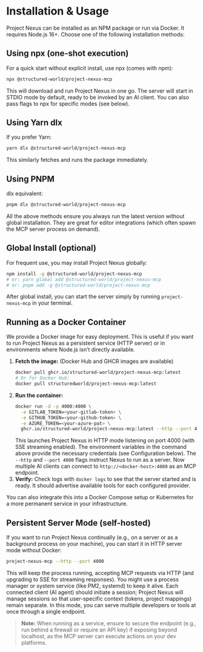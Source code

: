 # Installation & Usage

Project Nexus can be installed as an NPM package or run via Docker. It requires Node.js 16+. Choose one of the following installation methods:

## Using npx (one-shot execution)

For a quick start without explicit install, use npx (comes with npm):

```sh
npx @structured-world/project-nexus-mcp
```

This will download and run Project Nexus in one go. The server will start in STDIO mode by default, ready to be invoked by an AI client. You can also pass flags to npx for specific modes (see below).

## Using Yarn dlx

If you prefer Yarn:

```sh
yarn dlx @structured-world/project-nexus-mcp
```

This similarly fetches and runs the package immediately.

## Using PNPM

dlx equivalent:

```sh
pnpm dlx @structured-world/project-nexus-mcp
```

All the above methods ensure you always run the latest version without global installation. They are great for editor integrations (which often spawn the MCP server process on demand).

## Global Install (optional)

For frequent use, you may install Project Nexus globally:

```sh
npm install -g @structured-world/project-nexus-mcp
# or: yarn global add @structured-world/project-nexus-mcp
# or: pnpm add -g @structured-world/project-nexus-mcp
```

After global install, you can start the server simply by running `project-nexus-mcp` in your terminal.

## Running as a Docker Container

We provide a Docker image for easy deployment. This is useful if you want to run Project Nexus as a persistent service (HTTP server) or in environments where Node.js isn’t directly available.

1. **Fetch the image:** (Docker Hub and GHCR images are available)
   ```sh
   docker pull ghcr.io/structured-world/project-nexus-mcp:latest
   # Or for Docker Hub:
   docker pull structuredworld/project-nexus-mcp:latest
   ```
2. **Run the container:**
   ```sh
   docker run -d -p 4000:4000 \
     -e GITLAB_TOKEN=<your-gitlab-token> \
     -e GITHUB_TOKEN=<your-github-token> \
     -e AZURE_TOKEN=<your-azure-pat> \
     ghcr.io/structured-world/project-nexus-mcp:latest --http --port 4000
   ```
   This launches Project Nexus in HTTP mode listening on port 4000 (with SSE streaming enabled). The environment variables in the command above provide the necessary credentials (see Configuration below). The `--http` and `--port 4000` flags instruct Nexus to run as a server. Now multiple AI clients can connect to `http://<docker-host>:4000` as an MCP endpoint.
3. **Verify:** Check logs with `docker logs` to see that the server started and is ready. It should advertise available tools for each configured provider.

You can also integrate this into a Docker Compose setup or Kubernetes for a more permanent service in your infrastructure.

## Persistent Server Mode (self-hosted)

If you want to run Project Nexus continually (e.g., on a server or as a background process on your machine), you can start it in HTTP server mode without Docker:

```sh
project-nexus-mcp --http --port 4000
```

This will keep the process running, accepting MCP requests via HTTP (and upgrading to SSE for streaming responses). You might use a process manager or system service (like PM2, systemd) to keep it alive. Each connected client (AI agent) should initiate a session; Project Nexus will manage sessions so that user-specific context (tokens, project mappings) remain separate. In this mode, you can serve multiple developers or tools at once through a single endpoint.

> **Note:** When running as a service, ensure to secure the endpoint (e.g., run behind a firewall or require an API key) if exposing beyond localhost, as the MCP server can execute actions on your dev platforms.
